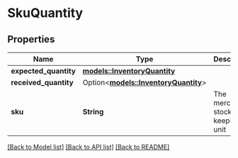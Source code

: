 # SkuQuantity

## Properties

Name | Type | Description | Notes
------------ | ------------- | ------------- | -------------
**expected_quantity** | [**models::InventoryQuantity**](InventoryQuantity.md) |  | 
**received_quantity** | Option<[**models::InventoryQuantity**](InventoryQuantity.md)> |  | [optional]
**sku** | **String** | The merchant stock keeping unit | 

[[Back to Model list]](../README.md#documentation-for-models) [[Back to API list]](../README.md#documentation-for-api-endpoints) [[Back to README]](../README.md)


